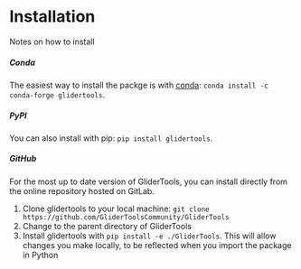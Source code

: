 Installation
============

Notes on how to install

##### Conda
The easiest way to install the packge is with [conda](https://docs.conda.io/en/latest/): `conda install -c conda-forge glidertools`.

##### PyPI
You can also install with pip: `pip install glidertools`.

##### GitHub
For the most up to date version of GliderTools, you can install directly from the online repository hosted on GitLab.

1. Clone glidertools to your local machine: `git clone https://github.com/GliderToolsCommunity/GliderTools`
2. Change to the parent directory of GliderTools
3. Install glidertools with `pip install -e ./GliderTools`. This will allow changes you make locally, to be reflected when you import the package in Python
